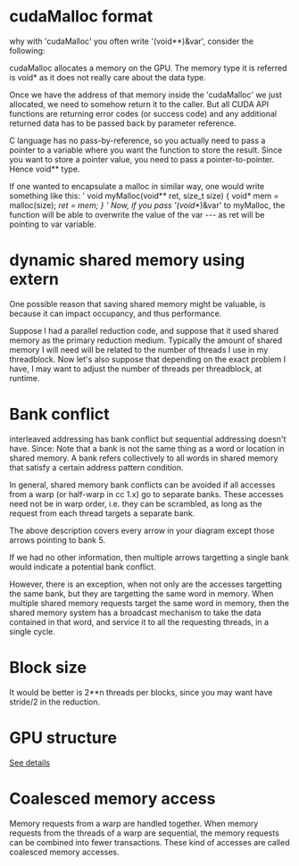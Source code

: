 # cudaMalloc format
why with 'cudaMalloc' you often write '(void**)&var', consider the following:

cudaMalloc allocates a memory on the GPU. The memory type it is referred is void* as it does not really care about the data type.

Once we have the address of that memory inside the 'cudaMalloc' we just allocated, we need to somehow return it to the caller. But all CUDA API functions are returning error codes (or success code) and any additional returned data has to be passed back by parameter reference.

C language has no pass-by-reference, so you actually need to pass a pointer to a variable where you want the function to store the result. Since you want to store a pointer value, you need to pass a pointer-to-pointer. Hence void** type.

If one wanted to encapsulate a malloc in similar way, one would write something like this:
'
void myMalloc(void** ret, size_t size) {
    void* mem = malloc(size);
    *ret = mem;
}
'
Now, if you pass '(void**)&var' to myMalloc, the function will be able to overwrite the value of the var --- as ret will be pointing to var variable.


# dynamic shared memory using extern
One possible reason that saving shared memory might be valuable, is because it can impact occupancy, and thus performance.

Suppose I had a parallel reduction code, and suppose that it used shared memory as the primary reduction medium. Typically the amount of shared memory I will need will be related to the number of threads I use in my threadblock. Now let's also suppose that depending on the exact problem I have, I may want to adjust the number of threads per threadblock, at runtime.

# Bank conflict
interleaved addressing has bank conflict but sequential addressing doesn't have.
Since:
Note that a bank is not the same thing as a word or location in shared memory. A bank refers collectively to all words in shared memory that satisfy a certain address pattern condition.

In general, shared memory bank conflicts can be avoided if all accesses from a warp (or half-warp in cc 1.x) go to separate banks. These accesses need not be in warp order, i.e. they can be scrambled, as long as the request from each thread targets a separate bank.

The above description covers every arrow in your diagram except those arrows pointing to bank 5.

If we had no other information, then multiple arrows targetting a single bank would indicate a potential bank conflict.

However, there is an exception, when not only are the accesses targetting the same bank, but they are targetting the same word in memory. When multiple shared memory requests target the same word in memory, then the shared memory system has a broadcast mechanism to take the data contained in that word, and service it to all the requesting threads, in a single cycle.

# Block size 
It would be better is 2**n threads per blocks, since you may want have stride/2 in the reduction.

# GPU structure 
[See details](https://docs.nvidia.com/cuda/parallel-thread-execution/index.html#ptx-machine-model)


# Coalesced memory access
Memory requests from a warp are handled together.
When memory requests from the threads of a warp are sequential,
the memory requests can be combined into fewer
transactions. These kind of accesses are called coalesced memory accesses.

